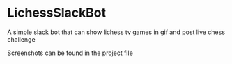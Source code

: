 # LichessSlackBot
A simple slack bot that can show lichess tv games in gif and post live chess challenge 

Screenshots can be found in the project file
